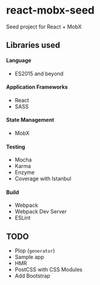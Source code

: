 # react-mobx-seed
Seed project for React + MobX

## Libraries used

#### Language
- ES2015 and beyond

#### Application Frameworks
- React
- SASS

#### State Management

- MobX

#### Testing

- Mocha
- Karma
- Enzyme
- Coverage with Istanbul

#### Build

- Webpack
- Webpack Dev Server
- ESLint

## TODO

- Plop (`generator`)
- Sample app
- HMR
- PostCSS with CSS Modules
- Add Bootstrap